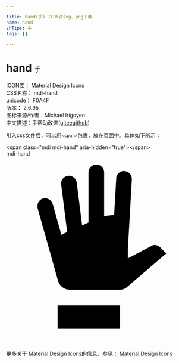 ```yaml
---

title: hand(手) ICON转svg、png下载
name: hand
zhTips: 手
tags: []

---
```


# hand  <small style="font-size: 60%;font-weight: 100">手</small>


<div class="detail-page">
<p>
<span>
ICON库：
<span class="badge-secondary badge">Material Design Icons</span> 
</span>
<br/>
<span>
CSS名称：
<span class="badge-secondary badge">mdi-hand</span> 
</span>
<br/>
<span>
unicode：
<span class="badge-secondary badge">F0A4F</span> 
<copy-btn content='F0A4F' btn-title=""></copy-btn>
<copy-btn :content='String.fromCodePoint(parseInt("F0A4F", 16))' btn-title="复制U"></copy-btn>
</span>
<br/>
<span>
版本：
<span class="badge-secondary badge">2.6.95</span> 
</span>
<br/>
<span>图标来源/作者：<span class="badge-light badge">Michael Irigoyen</span></span> 
<br/>
<span class="zh-detail">中文描述：<span class="badge-primary badge">手</span><span class="help-link"><span>帮助改进</span>(<a href="https://gitee.com/liuwave/icon-helper/edit/master/json/material/hand.json" target="_blank" rel="noopener noreferrer">gitee</a><a href="https://github.com/liuwave/icon-helper/edit/master/json/material/hand.json" target="_blank" rel="noopener noreferrer">github</a></span>)</span><br/>
</p>
</div>
<div class="alert alert-dark">
  <i class="mdi mdi-hand mdi-48px"></i>
  <i class="mdi mdi-hand mdi-36px"></i>
  <i class="mdi mdi-hand mdi-24px"></i>
  <i class="mdi mdi-hand mdi-18px"></i>
</div>
<div>
  <p>引入css文件后，可以用<code>&lt;span&gt;</code>包裹，放在页面中。具体如下所示：    
  </p>
  <div class="alert alert-primary" style="font-size: 14px">
    &lt;span class="mdi mdi-hand" aria-hidden="true"&gt;&lt;/span&gt;
    <copy-btn content='<span class="mdi mdi-hand" aria-hidden="true"></span>'></copy-btn>
  </div>
  <div class="alert alert-secondary">
    <i class="mdi mdi-hand"
    style="font-size: 24px"
    aria-hidden="true"></i> mdi-hand
    <copy-btn content="mdi-hand" btn-title="复制图标名称"></copy-btn>
  </div>
</div>
<div id="svg" class="svg-wrap">
<svg xmlns="http://www.w3.org/2000/svg" viewBox="0 0 24 24"><path d="M6.58,19H14.58V22H6.58V19M19.74,11.6C19.55,11.4 19.29,11.28 19,11.28L18.78,11.31L15.58,13V11.83L16.09,2.9C16.12,2.35 15.7,1.87 15.15,1.84C14.6,1.81 14.12,2.23 14.09,2.78L13.82,7.47H13.58L12.54,7.58V2A1,1 0 0,0 11.54,1C11,1 10.54,1.45 10.54,2V8.41L9.72,8.78L9.03,3.32C8.96,2.77 8.46,2.38 7.91,2.45C7.36,2.5 6.97,3 7.04,3.57L7.81,9.63L7.43,9.8C7.3,9.85 7.18,9.93 7.07,10L5.97,6.11C5.81,5.54 5.25,5.2 4.71,5.34C4.18,5.5 3.88,6.08 4.04,6.65L6.61,15.77C6.61,15.8 6.63,15.84 6.64,15.87L6.67,16H6.68C6.9,16.57 7.47,17 8.08,17H14.58C14.97,17 15.32,16.84 15.58,16.57L20.5,12.37L19.74,11.6Z" /></svg>
</div>
<detail full-name='mdi-hand'></detail>
    
<div><p>更多关于 Material Design Icons的信息，参见：<a target="_blank" href="https://iconhelper.cn/material.html"> Material Design Icons</a>
</p></div>
